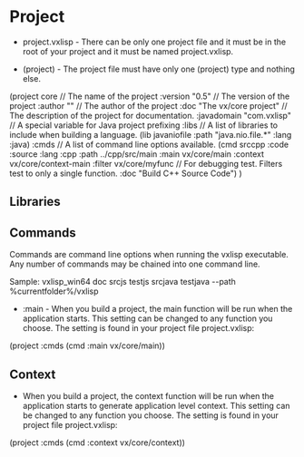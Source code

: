 # Project

* project.vxlisp - There can be only one project file and it must be in the root of your project and it must be named project.vxlisp.

* (project) - The project file must have only one (project) type and nothing else.

(project core                      // The name of the project
 :version    "0.5"                 // The version of the project
 :author     ""                    // The author of the project
 :doc        "The vx/core project" // The description of the project for documentation.
 :javadomain "com.vxlisp"          // A special variable for Java project prefixing
 :libs                             // A list of libraries to include when building a language.
  (lib javaniofile
   :path "java.nio.file.*"
   :lang :java)
 :cmds                             // A list of command line options available.
  (cmd srccpp
   :code    :source
   :lang    :cpp
   :path    ../cpp/src/main
   :main    vx/core/main
   :context vx/core/context-main
   :filter  vx/core/myfunc         // For debugging test. Filters test to only a single function.
   :doc     "Build C++ Source Code")
)

## Libraries

## Commands

Commands are command line options when running the vxlisp executable. Any number of commands may be chained into one command line.

Sample:
vxlisp_win64 doc srcjs testjs srcjava testjava --path %currentfolder%/vxlisp

* :main - When you build a project, the main function will be run when the application starts. This setting can be changed to any function you choose. The setting is found in your project file project.vxlisp:

(project
 :cmds
  (cmd
   :main vx/core/main))

## Context

* When you build a project, the context function will be run when the application starts to generate application level context. This setting can be changed to any function you choose. The setting is found in your project file project.vxlisp:

(project
 :cmds
  (cmd
   :context vx/core/context))
